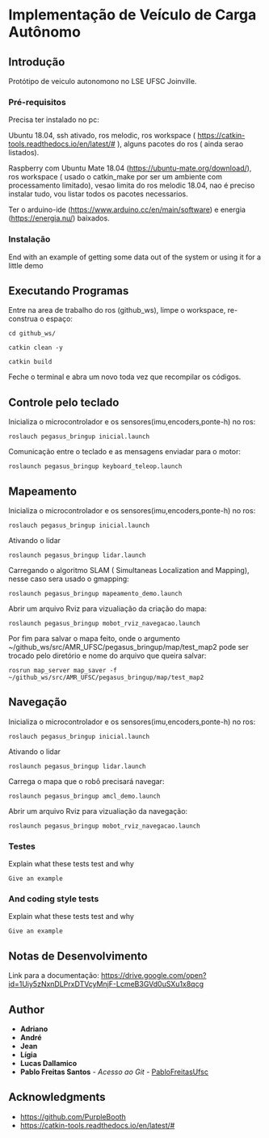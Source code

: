 # Implementação de Veículo de Carga Autônomo

## Introdução

Protótipo de veiculo autonomono  no LSE UFSC Joinville.


### Pré-requisitos

Precisa ter instalado no pc:

Ubuntu 18.04, ssh ativado, ros melodic, ros workspace ( https://catkin-tools.readthedocs.io/en/latest/# ), alguns pacotes do ros ( ainda serao listados).

Raspberry com Ubuntu Mate 18.04 (https://ubuntu-mate.org/download/), ros workspace ( usado o catkin_make por ser um ambiente com processamento limitado), vesao limita do ros melodic 18.04, nao é preciso instalar tudo, vou listar todos os pacotes necessarios.

Ter o arduino-ide (https://www.arduino.cc/en/main/software) e energia (https://energia.nu/) baixados.

### Instalação

End with an example of getting some data out of the system or using it for a little demo

## Executando Programas
Entre na area de trabalho do ros (github_ws), limpe o workspace, re-construa o espaço:
```
cd github_ws/

catkin clean -y

catkin build
```
Feche o terminal e abra um novo toda vez que recompilar os códigos.

## Controle pelo teclado

Inicializa o microcontrolador e os sensores(imu,encoders,ponte-h) no ros:
```
roslauch pegasus_bringup inicial.launch
```

Comunicação entre o teclado e as mensagens enviadar para o motor:
```
roslaunch pegasus_bringup keyboard_teleop.launch 
```
## Mapeamento

Inicializa o microcontrolador e os sensores(imu,encoders,ponte-h) no ros:
```
roslauch pegasus_bringup inicial.launch
```

Ativando o lidar
```
roslaunch pegasus_bringup lidar.launch
```
Carregando o algoritmo SLAM ( Simultaneas Localization and Mapping), nesse caso sera usado o gmapping:

```
roslaunch pegasus_bringup mapeamento_demo.launch 
```
Abrir um arquivo Rviz para vizualiação da criação do mapa:
```
roslaunch pegasus_bringup mobot_rviz_navegacao.launch
```
Por fim para salvar o mapa feito, onde o argumento ~/github_ws/src/AMR_UFSC/pegasus_bringup/map/test_map2 pode ser trocado pelo diretório e nome do arquivo que queira salvar:
```
rosrun map_server map_saver -f ~/github_ws/src/AMR_UFSC/pegasus_bringup/map/test_map2
```

## Navegação


Inicializa o microcontrolador e os sensores(imu,encoders,ponte-h) no ros:
```
roslauch pegasus_bringup inicial.launch
```

Ativando o lidar
```
roslaunch pegasus_bringup lidar.launch
```
Carrega o mapa que o robô precisará navegar:
```
roslaunch pegasus_bringup amcl_demo.launch 
```
Abrir um arquivo Rviz para vizualiação da navegação:
```
roslaunch pegasus_bringup mobot_rviz_navegacao.launch
```

### Testes

Explain what these tests test and why

```
Give an example
```

### And coding style tests

Explain what these tests test and why

```
Give an example
```

## Notas de Desenvolvimento

Link para a documentação: https://drive.google.com/open?id=1Uiy5zNxnDLPrxDTVcyMnjF-LcmeB3GVd0uSXu1x8qcg



## Author

-   **Adriano**
-   **André**
-   **Jean**
-   **Lígia**
-   **Lucas Dallamico**
-   **Pablo Freitas Santos** - _Acesso ao Git_ - [PabloFreitasUfsc](https://github.com/PabloFreitasUfsc)


## Acknowledgments

-   <https://github.com/PurpleBooth>
-    https://catkin-tools.readthedocs.io/en/latest/#
